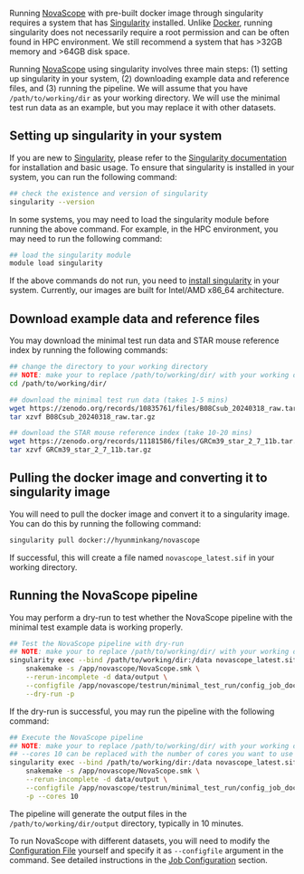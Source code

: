 Running [NovaScope](../index.md) with pre-built docker image through singularity requires a system that has [Singularity](https://sylabs.io/docs/) installed. Unlike [Docker](https://www.docker.com/), running singularity does not necessarily require a root permission and can be often found in HPC environment. We still recommend a system that has >32GB memory and >64GB disk space.

Running [NovaScope](../index.md) using singularity involves three main steps: (1) setting up singularity in your system, (2) downloading example data and reference files, and (3) running the pipeline. We will assume that you have `/path/to/working/dir` as your working directory. We will use the minimal test run data as an example, but you may replace it with other datasets.

## Setting up singularity in your system

If you are new to [Singularity](https://sylabs.io/docs/), please refer to the [Singularity documentation](https://docs.sylabs.io/guides/4.1/user-guide/quick_start.html) for installation and basic usage. To ensure that singularity is installed in your system, you can run the following command:

```bash
## check the existence and version of singularity
singularity --version
```

In some systems, you may need to load the singularity module before running the above command. 
For example, in the HPC environment, you may need to run the following command:

```bash
## load the singularity module
module load singularity
```

If the above commands do not run, you need to [install singularity](https://docs.sylabs.io/guides/4.1/admin-guide/installation.html) in your system. Currently, our images are built for Intel/AMD x86_64 architecture. 

## Download example data and reference files

You may download the minimal test run data and STAR mouse reference index by running the following commands:

```bash
## change the directory to your working directory
## NOTE: make your to replace /path/to/working/dir/ with your working directory
cd /path/to/working/dir/

## download the minimal test run data (takes 1-5 mins) 
wget https://zenodo.org/records/10835761/files/B08Csub_20240318_raw.tar.gz
tar xzvf B08Csub_20240318_raw.tar.gz

## download the STAR mouse reference index (take 10-20 mins)
wget https://zenodo.org/records/11181586/files/GRCm39_star_2_7_11b.tar.gz
tar xzvf GRCm39_star_2_7_11b.tar.gz
```

## Pulling the docker image and converting it to singularity image

You will need to pull the docker image and convert it to a singularity image. You can do this by running the following command:

```bash
singularity pull docker://hyunminkang/novascope
```

If successful, this will create a file named `novascope_latest.sif` in your working directory.

## Running the NovaScope pipeline

You may perform a dry-run to test whether the NovaScope pipeline with the minimal test example data is working properly. 

```bash
## Test the NovaScope pipeline with dry-run
## NOTE: make your to replace /path/to/working/dir/ with your working directory
singularity exec --bind /path/to/working/dir:/data novascope_latest.sif \
    snakemake -s /app/novascope/NovaScope.smk \
    --rerun-incomplete -d data/output \
    --configfile /app/novascope/testrun/minimal_test_run/config_job_docker.yaml \
    --dry-run -p
```

If the dry-run is successful, you may run the pipeline with the following command:

```bash
## Execute the NovaScope pipeline 
## NOTE: make your to replace /path/to/working/dir/ with your working directory
## --cores 10 can be replaced with the number of cores you want to use
singularity exec --bind /path/to/working/dir:/data novascope_latest.sif \
    snakemake -s /app/novascope/NovaScope.smk \
    --rerun-incomplete -d data/output \
    --configfile /app/novascope/testrun/minimal_test_run/config_job_docker.yaml \
    -p --cores 10
```

The pipeline will generate the output files in the `/path/to/working/dir/output` directory, typically in 10 minutes.

To run NovaScope with different datasets, you will need to modify the [Configuration File](https://github.com/seqscope/NovaScope/blob/main/testrun/minimal_test_run/config_job_docker.yaml) yourself and specify it as `--configfile` argument in the command. See detailed instructions in the [Job Configuration](../getting_started/job_config.md) section.